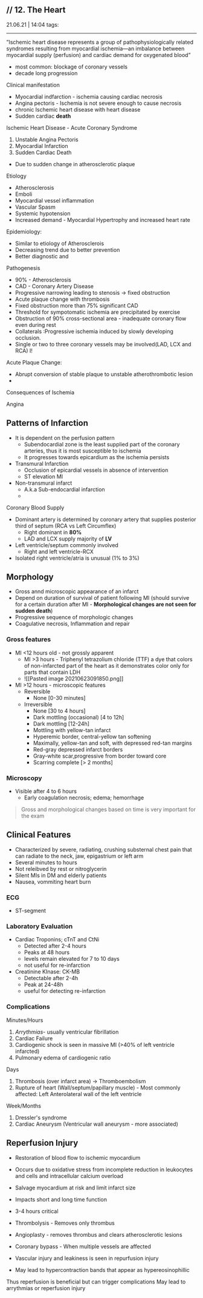 // 12. The Heart
-------------
21.06.21 | 14:04
tags: 

_________________


”Ischemic heart disease represents a group of pathophysiologically
related syndromes resulting from myocardial ischemia—an imbalance
between myocardial supply (perfusion) and cardiac demand for
oxygenated blood”

- most common: blockage of coronary vessels
- decade long progression

Clinical manifestation

- Myocardial indfarction - ischemia causing cardiac necrosis
- Angina pectoris - Ischemia is not severe enough to cause necrosis
- chronic Ischemic heart disease with heart disease
- Sudden cardiac **death**

Ischemic Heart Disease - Acute Coronary Syndrome
1. Unstable Angina Pectoris
2. Myocardial Infarction
3. Sudden Cardiac Death
- Due to sudden change in atherosclerotic plaque

Etiology
- Atherosclerosis
- Emboli
- Myocardial vessel inflammation
- Vascular Spasm
- Systemic hypotension
- Increased demand - Myocardial Hypertrophy and increased heart rate

Epidemiology:
- Similar to etiology of Atherosclerois
- Decreasing trend due to better prevention
- Better diagnostic and

Pathogenesis
- 90% - Atherosclerosis
- CAD - Coronary Artery Disease
- Progressive narrowing leading to stenosis -> fixed obstruction
- Acute plaque change with thrombosis
- Fixed obstruction more than 75% significant CAD
- Threshold for sympotomatic ischemia are precipitated by exercise
- Obstruction of 90% cross-sectional area - inadequate coronary flow even during rest
- Collaterals :Progressive ischemia induced by slowly developing occlusion.
- Single or two to three coronary vessels may be involved(LAD, LCX
and RCA) I!

Acute Plaque Change:
- Abrupt conversion of stable plaque to unstable atherothrombotic lesion
-

Consequences of Ischemia


Angina



## Patterns of Infarction
- It is dependent on the perfusion pattern
	- Subendocardial zone is the least supplied part of the coronary arteries, thus it is most susceptible to ischemia
	- It progresses towards epicardium as the ischemia persists
- Transmural Infarction
	- Occlusion of epicardial vessels in absence of intervention
	- ST elevation MI 
- Non-transmural infarct
	- A.k.a Sub-endocardial infarction
	- 

Coronary Blood Supply
- Dominant artery is determined by coronary artery that supplies posterior third of septum (RCA vs Left Circumflex)
	- Right dominant in **80%**
	- LAD and LCX supply majority of **LV**
- Left ventricle/septum commonly involved
	- Right and left ventricle-RCX
- Isolated right ventricle/atria is unusual (1% to 3%)

## Morphology
- Gross annd microscopic appearance of an infarct
- Depend on duration of survival of patient following MI (should survive for a certain duration after MI - **Morphological changes are not seen for sudden death**)
- Progressive sequence of morphologic changes
- Coagulative necrosis, Inflammation and repair
### Gross features
- MI <12 hours old - not grossly apparent
	- MI >3 hours - Triphenyl tetrazolium chloride (TTF) a dye that colors of non-infarcted part of the heart as it demonstrates color only for parts that contain LDH
	- ![[Pasted image 20210623091850.png]]
- MI >12 hours - microscopic features
	- Reversible
		- None [0-30 minutes]
	- Irreversible
		- None [30 to 4 hours]
		- Dark mottling (occasional) [4 to 12h]
		- Dark mottling [12-24h]
		- Mottling with yellow-tan infarct
		- Hyperemic border, central-yellow tan softening
		- Maximally, yellow-tan and soft, with depressed red-tan margins
		- Red-gray depressed infarct borders
		- Gray-white scar,progressive from border toward core 
		- Scarring complete [> 2 months]

### Microscopy
- Visible after 4 to 6 hours
	- Early coagulation necrosis; edema; hemorrhage

> Gross and morphological changes based on time is very important for the exam

## Clinical Features
- Characterized by severe, radiating, crushing substernal chest pain that can radiate to the neck, jaw, epigastrium or left arm
- Several minutes to hours
- Not releibved by rest or nitroglycerin
- Silent MIs in DM and elderly patients
- Nausea, vommiting heart burn

### ECG
- ST-segment


### Laboratory Evaluation
- Cardiac Troponins; cTnT and CtNi
	- Detected after 2-4 hours
	- Peaks at 48 hours
	- levels remain elevated for 7 to 10 days
	- not useful for re-infarction
- Creatinine KInase: CK-MB
	- Detectable after 2-4h
	- Peak at 24-48h
	- useful for detecting re-infarction

### Complications
Minutes/Hours
1. *Arrythmias*- usually ventricular fibrillation
2. Cardiac Failure
3. Cardiogenic shock is seen in massive MI (>40% of left ventricle infarcted)
4. Pulmonary edema of cardiogenic ratio

Days
1. Thrombosis (over infarct area) -> Thromboembolism
2. Rupture of heart (Wall/septum/papillary muscle) - Most commonly affected: Left Anterolateral wall of the left ventricle

Week/Months
1. Dressler's syndrome
2. Cardiac Aneurysm (Ventricular wall aneurysm - more associated)

## Reperfusion Injury 

- Restoration of blood flow to ischemic myocardium
- Occurs due to oxidative stress from incomplete reduction in leukocytes and cells and intracellular calcium overload
- Salvage myocardium at risk and limit infarct size
- Impacts short and long time function
- 3-4 hours critical
- Thrombolysis - Removes only thrombus
- Angioplasty - removes thrombus and clears atherosclerotic lesions
- Coronary bypass - When multiple vessels are affected

- Vascular injury and leakiness is seen in repurfusion injury
- May lead to hypercontraction bands that appear as hypereosinophillic 

Thus reperfusion is beneficial but can trigger complications
May lead to arrythmias or reperfusion injury

